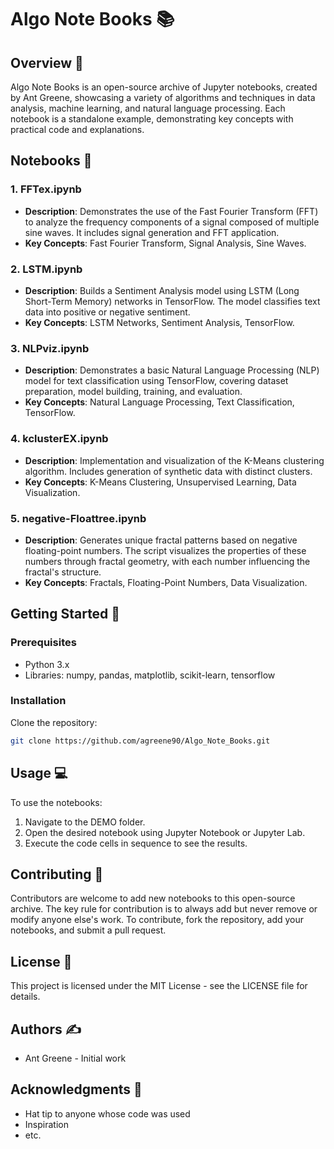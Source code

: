# Algo Note Books 📚

## Overview 🌟

Algo Note Books is an open-source archive of Jupyter notebooks, created by Ant Greene, showcasing a variety of algorithms and techniques in data analysis, machine learning, and natural language processing. Each notebook is a standalone example, demonstrating key concepts with practical code and explanations.

## Notebooks 📓

### 1. FFTex.ipynb
- **Description**: Demonstrates the use of the Fast Fourier Transform (FFT) to analyze the frequency components of a signal composed of multiple sine waves. It includes signal generation and FFT application.
- **Key Concepts**: Fast Fourier Transform, Signal Analysis, Sine Waves.

### 2. LSTM.ipynb
- **Description**: Builds a Sentiment Analysis model using LSTM (Long Short-Term Memory) networks in TensorFlow. The model classifies text data into positive or negative sentiment.
- **Key Concepts**: LSTM Networks, Sentiment Analysis, TensorFlow.

### 3. NLPviz.ipynb
- **Description**: Demonstrates a basic Natural Language Processing (NLP) model for text classification using TensorFlow, covering dataset preparation, model building, training, and evaluation.
- **Key Concepts**: Natural Language Processing, Text Classification, TensorFlow.

### 4. kclusterEX.ipynb
- **Description**: Implementation and visualization of the K-Means clustering algorithm. Includes generation of synthetic data with distinct clusters.
- **Key Concepts**: K-Means Clustering, Unsupervised Learning, Data Visualization.

### 5. negative-Floattree.ipynb
- **Description**: Generates unique fractal patterns based on negative floating-point numbers. The script visualizes the properties of these numbers through fractal geometry, with each number influencing the fractal's structure.
- **Key Concepts**: Fractals, Floating-Point Numbers, Data Visualization.

## Getting Started 🚀

### Prerequisites
- Python 3.x
- Libraries: numpy, pandas, matplotlib, scikit-learn, tensorflow

### Installation
Clone the repository: 
```bash
git clone https://github.com/agreene90/Algo_Note_Books.git
```


## Usage 💻
To use the notebooks:
1. Navigate to the DEMO folder.
2. Open the desired notebook using Jupyter Notebook or Jupyter Lab.
3. Execute the code cells in sequence to see the results.

## Contributing 🤝
Contributors are welcome to add new notebooks to this open-source archive. The key rule for contribution is to always add but never remove or modify anyone else's work. To contribute, fork the repository, add your notebooks, and submit a pull request.

## License 📄
This project is licensed under the MIT License - see the LICENSE file for details.

## Authors ✍️
- Ant Greene - Initial work

## Acknowledgments 👏
- Hat tip to anyone whose code was used
- Inspiration
- etc.
